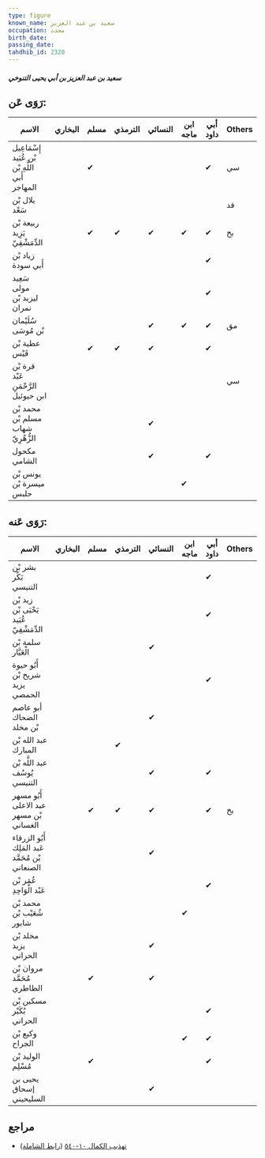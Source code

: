 ```yaml
---
type: figure
known_name: سعيد بن عبد العزيز
occupation: محدث
birth_date:
passing_date:
tahdhib_id: 2320
---
```

##### سعيد بن عبد العزيز بن أبي يحيى التنوخي

## رَوَى عَن:
| الاسم                                           | البخاري | مسلم | الترمذي | النسائي | ابن ماجه | أبي داود | Others |
| ----------------------------------------------- | ------- | ---- | ------- | ------- | -------- | -------- | ------ |
| إِسْمَاعِيل بْن عُبَيد اللَّهِ بْن أَبي المهاجر |         | ✔    |         |         |          | ✔        | سي     |
| بلال بْن سَعْد                                  |         |      |         |         |          |          | قد     |
| ربيعة بْن يَزِيد الدِّمَشْقِيّ                  |         | ✔    | ✔       | ✔       | ✔        | ✔        | بخ     |
| زياد بْن أَبي سودة                              |         |      |         |         |          | ✔        |        |
| سَعِيد مولى ليزيد بْن نمران                     |         |      |         |         |          | ✔        |        |
| سُلَيْمان بْن مُوسَى                            |         |      |         | ✔       | ✔        | ✔        | مق     |
| عطية بْن قَيْس                                  |         | ✔    | ✔       | ✔       |          | ✔        |        |
| قرة بْن عَبْد الرَّحْمَنِ ابن حيوئيل            |         |      |         |         |          |          | سي     |
| محمد بْن مسلم بْن شهاب الزُّهْرِيّ              |         |      |         | ✔       |          |          |        |
| مكحول الشامي                                    |         |      |         | ✔       |          | ✔        |        |
| يونس بْن ميسرة بْن حلبس                         |         |      |         |         | ✔        |          |        |
## رَوَى عَنه:
| الاسم                                            | البخاري | مسلم | الترمذي | النسائي | ابن ماجه | أبي داود | Others |
| ------------------------------------------------ | ------- | ---- | ------- | ------- | -------- | -------- | ------ |
| بشر بْن بَكْر التنيسي                            |         |      |         |         |          | ✔        |        |
| زيد بْن يَحْيَى بْن عُبَيد الدِّمَشْقِيّ         |         |      |         |         |          | ✔        |        |
| سلمة بْن الْعَيَّار                              |         |      |         | ✔       |          |          |        |
| أَبُو حيوة شريح بْن يزيد الحمصي                  |         |      |         |         |          | ✔        |        |
| أبو عاصم الضحاك بْن مخلد                         |         |      |         | ✔       |          |          |        |
| عبد الله بْن المبارك                             |         |      | ✔       |         |          |          |        |
| عبد اللَّه بْن يُوسُف التنيسي                    |         |      |         | ✔       |          | ✔        |        |
| أَبُو مسهر عبد الاعلى بْن مسهر الغساني           |         | ✔    | ✔       | ✔       |          | ✔        | بخ     |
| أَبُو الزرقاء عَبد المَلِك بْن مُحَمَّد الصنعاني |         |      |         | ✔       |          |          |        |
| عُمَر بْن عَبْد الْوَاحِدِ                       |         |      |         |         |          | ✔        |        |
| محمد بْن شُعَيْب بْن شابور                       |         |      |         |         | ✔        |          |        |
| مخلد بْن يزيد الحراني                            |         |      |         | ✔       |          |          |        |
| مروان بْن مُحَمَّد الطاطري                       |         | ✔    |         | ✔       |          |          |        |
| مسكين بْن بُكَيْر الحراني                        |         |      |         |         |          | ✔        |        |
| وكيع بْن الجراح                                  |         |      |         |         | ✔        | ✔        |        |
| الوليد بْن مُسْلِم                               |         | ✔    |         |         |          | ✔        |        |
| يحيى بن إسحاق السليحيني                          |         |      |         | ✔       |          |          |        |
## مراجع
- [تهذيب الكمال ١٠-٥٤٠](obsidian://open?vault=Tahdhib-al-Kamal&file=Figures/٢٣٢٠-سعيد%20بن%20عبد%20العزيز%20بن%20أبي%20يحيى%20التنوخي) ([رابط الشاملة](https://shamela.ws/book/3722/5312))